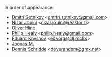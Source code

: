 In order of appearance:
* [Dmitri Sotnikov](https://github.com/yogthos) <<dmitri.sotnikov@gmail.com>>
* [Nizar Jouini](https://github.com/nizze) <<nizar.jouini@reaktor.fi>>
* [Oliver Hine](https://github.com/oliyh)
* [Philip Healy](https://github.com/philip-healy) <<philip.healy@gmail.com>>
* [Eduard Knyshov](https://github.com/edvorg) <<edvorg@clj.rocks>>
* [Joonas M.](https://github.com/Joonas-M)
* [Dennis Schridde](https://github.com/devurandom) <<devurandom@gmx.net>>
